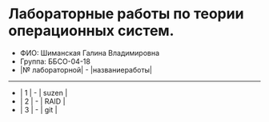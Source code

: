 # Лабораторные работы по теории операционных систем.
- ФИО: Шиманская Галина Владимировна
- Группа: ББСО-04-18
- |№ лабораторной|   -   |названиеработы|
_________________________________________
- |       1      |   -   |     suzen    |
- |       2      |   -   |     RAID     |
- |       3      |   -   |     git      |
